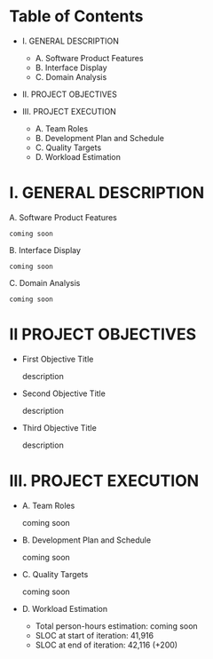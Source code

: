 Table of Contents
=================

* I. GENERAL DESCRIPTION
	* A. Software Product Features
	* B. Interface Display
	* C. Domain Analysis

* II. PROJECT OBJECTIVES

* III. PROJECT EXECUTION
	* A. Team Roles
	* B. Development Plan and Schedule
	* C. Quality Targets
	* D. Workload Estimation

I. GENERAL DESCRIPTION
======================

A. Software Product Features

    coming soon

B. Interface Display

    coming soon

C. Domain Analysis

    coming soon

II PROJECT OBJECTIVES
=====================

* First Objective Title

    description

* Second Objective Title

    description

* Third Objective Title

    description

III. PROJECT EXECUTION
======================

* A. Team Roles

    coming soon

* B. Development Plan and Schedule

    coming soon

* C. Quality Targets

    coming soon

* D. Workload Estimation
	* Total person-hours estimation: coming soon
	* SLOC at start of iteration: 41,916
	* SLOC at end of iteration: 42,116 (+200)
